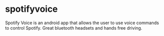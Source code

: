 # spotifyvoice
Spotify Voice is an android app that allows the user to use voice commands to control Spotify. Great bluetooth headsets and hands free driving.
